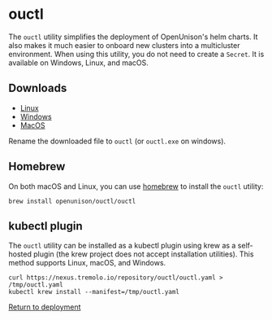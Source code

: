 # ouctl

The `ouctl` utility simplifies the deployment of OpenUnison's helm charts. It also makes it much easier to onboard new clusters into a multicluster environment.  When using this utility, you do not need to create a `Secret`.  It is available on Windows, Linux, and macOS.

## Downloads

* [Linux](https://nexus.tremolo.io/repository/ouctl/ouctl-0.0.11-linux)
* [Windows](https://nexus.tremolo.io/repository/ouctl/ouctl-0.0.11-win.exe)
* [MacOS](https://nexus.tremolo.io/repository/ouctl/ouctl-0.0.11-macos)

Rename the downloaded file to `ouctl` (or `ouctl.exe` on windows).

## Homebrew

On both macOS and Linux, you can use [homebrew](https://brew.sh/) to install the `ouctl` utility:

```
brew install openunison/ouctl/ouctl
```

## kubectl plugin

The `ouctl` utility can be installed as a kubectl plugin using krew as a self-hosted plugin (the krew project does not accept installation utilities).  This method supports Linux, macOS, and Windows.

```
curl https://nexus.tremolo.io/repository/ouctl/ouctl.yaml > /tmp/ouctl.yaml
kubectl krew install --manifest=/tmp/ouctl.yaml
```


[Return to deployment](../../deployauth#site-specific-configuration)
